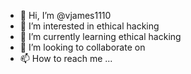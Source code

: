 - 👋 Hi, I’m @vjames1110
- 👀 I’m interested in ethical hacking
- 🌱 I’m currently learning ethical hacking
- 💞️ I’m looking to collaborate on 
- 📫 How to reach me ...

<!---
vjames1110/vjames1110 is a ✨ special ✨ repository because its `README.md` (this file) appears on your GitHub profile.
You can click the Preview link to take a look at your changes.
--->
